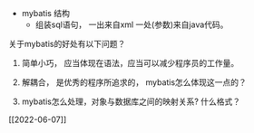 * mybatis 结构
	* 组装sql语句， 一出来自xml 一处(参数)来自java代码。

关于mybatis的好处有以下问题？

1. 简单小巧， 应当体现在语法，应当可以减少程序员的工作量。

2. 解耦合， 是优秀的程序所追求的， mybatis怎么体现这一点的？

1. mybatis怎么处理，对象与数据库之间的映射关系? 什么格式？

[[2022-06-07]]